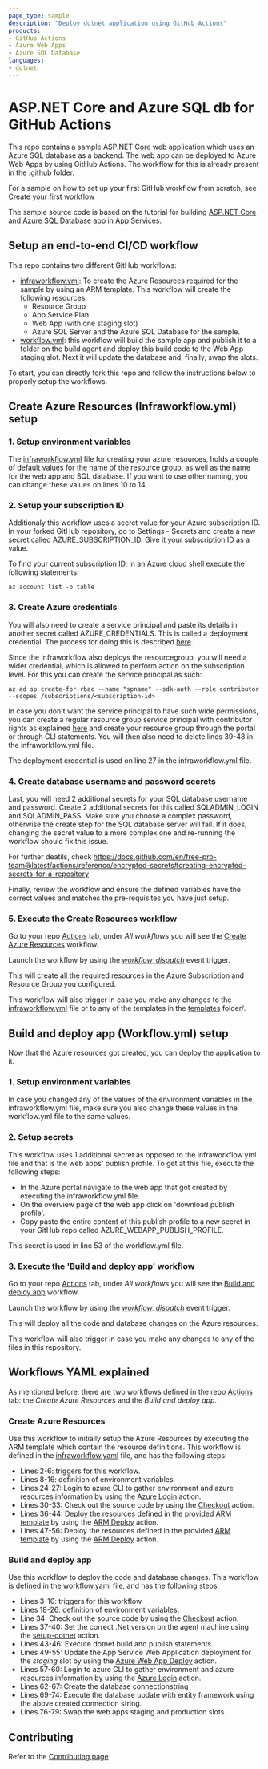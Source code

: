 ```yaml
---
page_type: sample
description: "Deploy dotnet application using GitHub Actions"
products:
- GitHub Actions
- Azure Web Apps
- Azure SQL Database
languages:
- dotnet
---
```


# ASP.NET Core and Azure SQL db for GitHub Actions

This repo contains a sample ASP.NET Core web application which uses an Azure SQL database as a backend. The web app can be deployed to Azure Web Apps by using GitHub Actions. The workflow for this is already present in the [.github](.github) folder.

For a sample on how to set up your first GitHub workflow from scratch, see [Create your first workflow](https://github.com/Azure/actions-workflow-samples)

The sample source code is based on the tutorial for building [ASP.NET Core and Azure SQL Database app in App Services](https://docs.microsoft.com/azure/app-service/containers/tutorial-dotnetcore-sqldb-app). 

## Setup an end-to-end CI/CD workflow

This repo contains two different GitHub workflows:
* [infraworkflow.yml](.github/workflows/infraworkflow.yml): To create the Azure Resources required for the sample by using an ARM template. This workflow will create the following resources:
    - Resource Group
    - App Service Plan
    - Web App (with one staging slot)
    - Azure SQL Server and the Azure SQL Database for the sample.
* [workflow.yml](.github/workflows/workflow.yaml): this workflow will build the sample app and publish it to a folder on the build agent and deploy this build code to the Web App staging slot. Next it will update the database and, finally, swap the slots.

To start, you can directly fork this repo and follow the instructions below to properly setup the workflows.

## Create Azure Resources (Infraworkflow.yml) setup
### 1. Setup environment variables
The [infraworkflow.yml](.github/workflows/infraworkflow.yaml) file for creating your azure resources, holds a couple of default values for the name of the resource group, as well as the name for the web app and SQL database. If you want to use other naming, you can change these values on lines 10 to 14. 

### 2. Setup your subscription ID

Additionaly this workflow uses a secret value for your Azure subscription ID. In your forked GitHub repository, go to Settings - Secrets and create a new secret called AZURE_SUBSCRIPTION_ID. Give it your subscription ID as a value. 

To find your current subscription ID, in an Azure cloud shell execute the following statements: 

```
az account list -o table
```

### 3. Create Azure credentials

You will also need to create a service principal and paste its details in another secret called AZURE_CREDENTIALS. This is called a deployment credential. The process for doing this is described [here](https://github.com/Azure/login#configure-deployment-credentials). 

Since the infraworkflow also deploys the resourcegroup, you will need a wider credential, which is allowed to perform action on the subscription level. For this you can create the service principal as such: 

```
az ad sp create-for-rbac --name "spname" --sdk-auth --role contributor --scopes /subscriptions/<subscription-id>
```

In case you don't want the service principal to have such wide permissions, you can create a regular resource group service principal with contributor rights as explained [here](https://github.com/Azure/login#configure-deployment-credentials) and create your resource group through the portal or through CLI statements. You will then also need to delete lines 39-48 in the infraworkflow.yml file. 

The deployment credential is used on line 27 in the infraworkflow.yml file.

### 4. Create database username and password secrets

Last, you will need 2 additional secrets for your SQL database username and password. Create 2 additional secrets for this called SQLADMIN_LOGIN and SQLADMIN_PASS. Make sure you choose a complex password, otherwise the create step for the SQL database server will fail. If it does, changing the secret value to a more complex one and re-running the workflow should fix this issue.

For further deatils, check https://docs.github.com/en/free-pro-team@latest/actions/reference/encrypted-secrets#creating-encrypted-secrets-for-a-repository

Finally, review the workflow and ensure the defined variables have the correct values and matches the pre-requisites you have just setup.

### 5. Execute the Create Resources workflow
 Go to your repo [Actions](../../actions) tab, under *All workflows* you will see the [Create Azure Resources](../../actions?query=workflow%3A"Create+Azure+Resources") workflow. 

Launch the workflow by using the *[workflow_dispatch](https://github.blog/changelog/2020-07-06-github-actions-manual-triggers-with-workflow_dispatch/)* event trigger.

This will create all the required resources in the Azure Subscription and Resource Group you configured.

This workflow will also trigger in case you make any changes to the [infraworkflow.yml](./.github/workflows/infraworkflow.yml) file or to any of the templates in the [templates](./templates/) folder/.

## Build and deploy app (Workflow.yml) setup
Now that the Azure resources got created, you can deploy the application to it. 

### 1. Setup environment variables
In case you changed any of the values of the environment variables in the infraworkflow.yml file, make sure you also change these values in the workflow.yml file to the same values.

### 2. Setup secrets
This workflow uses 1 additional secret as opposed to the infraworkflow.yml file and that is the web apps' publish profile. To get at this file, execute the following steps: 
- In the Azure portal navigate to the web app that got created by executing the infraworkflow.yml file. 
- On the overview page of the web app click on 'download publish profile'. 
- Copy paste the entire content of this publish profile to a new secret in your GitHub repo called AZURE_WEBAPP_PUBLISH_PROFILE. 

This secret is used in line 53 of the workflow.yml file. 

### 3. Execute the 'Build and deploy app' workflow
Go to your repo [Actions](../../actions) tab, under *All workflows* you will see the [Build and deploy app](../../actions?query=workflow%3A"Build+and+deploy+app") workflow. 

Launch the workflow by using the *[workflow_dispatch](https://github.blog/changelog/2020-07-06-github-actions-manual-triggers-with-workflow_dispatch/)* event trigger.

This will deploy all the code and database changes on the Azure resources.

This workflow will also trigger in case you make any changes to any of the files in this repository.

## Workflows YAML explained
As mentioned before, there are two workflows defined in the repo [Actions](../../actions) tab: the *Create Azure Resources* and the *Build and deploy app*.

### Create Azure Resources
Use this workflow to initially setup the Azure Resources by executing the ARM template which contain the resource definitions. This workflow is defined in the [infraworkflow.yaml](.github/workflows/infraworkflow.yaml) file, and has the following steps:

* Lines 2-6: triggers for this workflow.
* Lines 8-16: definition of environment variables.
* Lines 24-27: Login to azure CLI to gather environment and azure resources information by using the [Azure Login](https://github.com/Azure/login) action.
* Lines 30-33: Check out the source code by using the [Checkout](https://github.com/actions/checkout) action.
* Lines 36-44: Deploy the resources defined in the provided [ARM template](/templates/azuredeploy.resourcegroup.json) by using the [ARM Deploy](https://github.com/Azure/arm-deploy) action.
* Lines 47-56: Deploy the resources defined in the provided [ARM template](/templates/azuredeploy.json) by using the [ARM Deploy](https://github.com/Azure/arm-deploy) action.

### Build and deploy app
Use this workflow to deploy the code and database changes. This workflow is defined in the [workflow.yaml](.github/workflows/workflow.yaml) file, and has the following steps:

* Lines 3-10: triggers for this workflow.
* Lines 18-26: definition of environment variables.
* Line 34: Check out the source code by using the [Checkout](https://github.com/actions/checkout) action.
* Lines 37-40: Set the correct .Net version on the agent machine using the [setup-dotnet](https://github.com/actions/setup-dotnet) action.
* Lines 43-46: Execute dotnet build and publish statements.
* Lines 49-55: Update the App Service Web Application deployment for the *staging* slot by using the [Azure Web App Deploy](https://github.com/Azure/webapps-deploy) action.
* Lines 57-60: Login to azure CLI to gather environment and azure resources information by using the [Azure Login](https://github.com/Azure/login) action.
* Lines 62-67: Create the database connectionstring
* Lines 69-74: Execute the database update with entity framework using the above created connection string.
* Lines 76-79: Swap the web apps staging and production slots. 

## Contributing
Refer to the [Contributing page](/CONTRIBUTING.md)